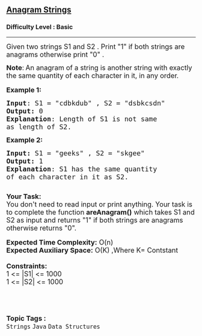 <h2><a href="https://practice.geeksforgeeks.org/problems/java-anagram-strings3549/1?page=4&difficulty[]=-2&difficulty[]=-1&category[]=Strings&sortBy=submissions">Anagram Strings</a></h2><h3>Difficulty Level : Basic</h3><hr><div class="problems_problem_content__Xm_eO"><p><span style="font-size:18px">Given two strings S1 and S2&nbsp;. Print "1" if both strings are anagrams otherwise print "0" .</span></p>

<p><span style="font-size:18px"><strong>Note</strong>:<strong>&nbsp;</strong>An anagram of a string is another string with exactly the same quantity of each character in it, in any order.</span><br>
<br>
<span style="font-size:18px"><strong>Example 1:</strong></span></p>

<pre><span style="font-size:18px"><strong>Input</strong>: S1 = "cdbkdub" , S2 = "dsbkcsdn"
<strong>Output:</strong>&nbsp;0&nbsp;
<strong>Explanation</strong>: Length of S1 is not same
as length of S2.</span></pre>

<p><span style="font-size:18px"><strong>Example 2:</strong></span></p>

<pre><span style="font-size:18px"><strong>Input: </strong>S1 = "geeks" , S2 = "skgee"
<strong>Output:&nbsp;</strong>1
<strong>Explanation</strong>: S1 has the same quantity&nbsp;
of each character in it as S2.</span></pre>

<p><br>
<span style="font-size:18px"><strong>Your Task:&nbsp;&nbsp;</strong><br>
You don't need to read input or print anything. Your task is to complete the function <strong>areAnagram()</strong>&nbsp;which takes S1 and S2 as input and returns "1" if both strings are anagrams otherwise returns "0".</span><br>
<br>
<span style="font-size:18px"><strong>Expected Time Complexity:</strong> O(n)<br>
<strong>Expected Auxiliary Space:</strong> O(K) ,Where K= Contstant<br>
<br>
<strong>Constraints:</strong><br>
1 &lt;= |S1|&nbsp;&lt;= 1000<br>
1 &lt;= |S2|&nbsp;&lt;= 1000&nbsp;</span></p>

<p>&nbsp;</p>
</div><br><p><span style=font-size:18px><strong>Topic Tags : </strong><br><code>Strings</code>&nbsp;<code>Java</code>&nbsp;<code>Data Structures</code>&nbsp;